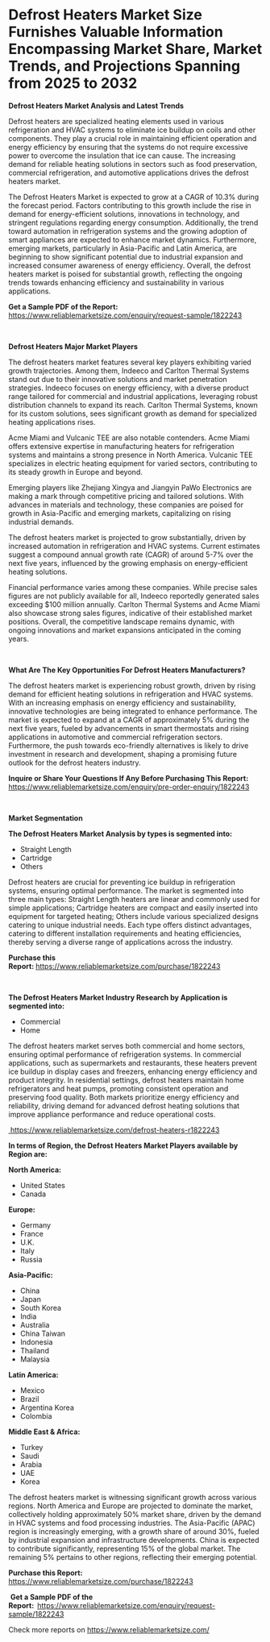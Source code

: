 <p><h1>Defrost Heaters Market Size Furnishes Valuable Information Encompassing Market Share, Market Trends, and Projections Spanning from 2025 to 2032</h1></p><p><strong>Defrost Heaters Market Analysis and Latest Trends</strong></p>
<p><p>Defrost heaters are specialized heating elements used in various refrigeration and HVAC systems to eliminate ice buildup on coils and other components. They play a crucial role in maintaining efficient operation and energy efficiency by ensuring that the systems do not require excessive power to overcome the insulation that ice can cause. The increasing demand for reliable heating solutions in sectors such as food preservation, commercial refrigeration, and automotive applications drives the defrost heaters market.</p><p>The Defrost Heaters Market is expected to grow at a CAGR of 10.3% during the forecast period. Factors contributing to this growth include the rise in demand for energy-efficient solutions, innovations in technology, and stringent regulations regarding energy consumption. Additionally, the trend toward automation in refrigeration systems and the growing adoption of smart appliances are expected to enhance market dynamics. Furthermore, emerging markets, particularly in Asia-Pacific and Latin America, are beginning to show significant potential due to industrial expansion and increased consumer awareness of energy efficiency. Overall, the defrost heaters market is poised for substantial growth, reflecting the ongoing trends towards enhancing efficiency and sustainability in various applications.</p></p>
<p><strong>Get a Sample PDF of the Report:&nbsp;</strong> <a href="https://www.reliablemarketsize.com/enquiry/request-sample/1822243?utm_campaign=2477&utm_medium=2&utm_source=Github&utm_content=ia&utm_term=18022025&utm_id=defrost-heaters">https://www.reliablemarketsize.com/enquiry/request-sample/1822243</a></p>
<p>&nbsp;</p>
<p><strong>Defrost Heaters Major Market Players</strong></p>
<p><p>The defrost heaters market features several key players exhibiting varied growth trajectories. Among them, Indeeco and Carlton Thermal Systems stand out due to their innovative solutions and market penetration strategies. Indeeco focuses on energy efficiency, with a diverse product range tailored for commercial and industrial applications, leveraging robust distribution channels to expand its reach. Carlton Thermal Systems, known for its custom solutions, sees significant growth as demand for specialized heating applications rises.</p><p>Acme Miami and Vulcanic TEE are also notable contenders. Acme Miami offers extensive expertise in manufacturing heaters for refrigeration systems and maintains a strong presence in North America. Vulcanic TEE specializes in electric heating equipment for varied sectors, contributing to its steady growth in Europe and beyond.</p><p>Emerging players like Zhejiang Xingya and Jiangyin PaWo Electronics are making a mark through competitive pricing and tailored solutions. With advances in materials and technology, these companies are poised for growth in Asia-Pacific and emerging markets, capitalizing on rising industrial demands.</p><p>The defrost heaters market is projected to grow substantially, driven by increased automation in refrigeration and HVAC systems. Current estimates suggest a compound annual growth rate (CAGR) of around 5-7% over the next five years, influenced by the growing emphasis on energy-efficient heating solutions.</p><p>Financial performance varies among these companies. While precise sales figures are not publicly available for all, Indeeco reportedly generated sales exceeding $100 million annually. Carlton Thermal Systems and Acme Miami also showcase strong sales figures, indicative of their established market positions. Overall, the competitive landscape remains dynamic, with ongoing innovations and market expansions anticipated in the coming years.</p></p>
<p>&nbsp;</p>
<p><strong>What Are The Key Opportunities For Defrost Heaters Manufacturers?</strong></p>
<p><p>The defrost heaters market is experiencing robust growth, driven by rising demand for efficient heating solutions in refrigeration and HVAC systems. With an increasing emphasis on energy efficiency and sustainability, innovative technologies are being integrated to enhance performance. The market is expected to expand at a CAGR of approximately 5% during the next five years, fueled by advancements in smart thermostats and rising applications in automotive and commercial refrigeration sectors. Furthermore, the push towards eco-friendly alternatives is likely to drive investment in research and development, shaping a promising future outlook for the defrost heaters industry.</p></p>
<p><strong>Inquire or Share Your Questions If Any Before Purchasing This Report:</strong> <a href="https://www.reliablemarketsize.com/enquiry/pre-order-enquiry/1822243?utm_campaign=2477&utm_medium=2&utm_source=Github&utm_content=ia&utm_term=18022025&utm_id=defrost-heaters">https://www.reliablemarketsize.com/enquiry/pre-order-enquiry/1822243</a></p>
<p>&nbsp;</p>
<p><strong>Market Segmentation</strong></p>
<p><strong>The Defrost Heaters Market Analysis by types is segmented into:</strong></p>
<p><ul><li>Straight Length</li><li>Cartridge</li><li>Others</li></ul></p>
<p><p>Defrost heaters are crucial for preventing ice buildup in refrigeration systems, ensuring optimal performance. The market is segmented into three main types: Straight Length heaters are linear and commonly used for simple applications; Cartridge heaters are compact and easily inserted into equipment for targeted heating; Others include various specialized designs catering to unique industrial needs. Each type offers distinct advantages, catering to different installation requirements and heating efficiencies, thereby serving a diverse range of applications across the industry.</p></p>
<p><strong>Purchase this Report:&nbsp;</strong><a href="https://www.reliablemarketsize.com/purchase/1822243?utm_campaign=2477&utm_medium=2&utm_source=Github&utm_content=ia&utm_term=18022025&utm_id=defrost-heaters">https://www.reliablemarketsize.com/purchase/1822243</a></p>
<p>&nbsp;</p>
<p><strong>The Defrost Heaters Market Industry Research by Application is segmented into:</strong></p>
<p><ul><li>Commercial</li><li>Home</li></ul></p>
<p><p>The defrost heaters market serves both commercial and home sectors, ensuring optimal performance of refrigeration systems. In commercial applications, such as supermarkets and restaurants, these heaters prevent ice buildup in display cases and freezers, enhancing energy efficiency and product integrity. In residential settings, defrost heaters maintain home refrigerators and heat pumps, promoting consistent operation and preserving food quality. Both markets prioritize energy efficiency and reliability, driving demand for advanced defrost heating solutions that improve appliance performance and reduce operational costs.</p></p>
<p><a href="https://www.reliablemarketsize.com/defrost-heaters-r1822243?utm_campaign=2477&utm_medium=2&utm_source=Github&utm_content=ia&utm_term=18022025&utm_id=defrost-heaters">&nbsp;https://www.reliablemarketsize.com/defrost-heaters-r1822243</a></p>
<p><strong>In terms of Region, the Defrost Heaters Market Players available by Region are:</strong></p>
<p>
    <p> <strong> North America: </strong>
        <ul>
            <li>United States</li>
            <li>Canada</li>
        </ul>
        </p> 
    <p> <strong> Europe: </strong>
        <ul>
            <li>Germany</li>
            <li>France</li>
            <li>U.K.</li>
            <li>Italy</li>
            <li>Russia</li>
        </ul>
        </p> 
    <p> <strong> Asia-Pacific: </strong>
        <ul>
            <li>China</li>
            <li>Japan</li>
            <li>South Korea</li>
            <li>India</li>
            <li>Australia</li>
            <li>China Taiwan</li>
            <li>Indonesia</li>
            <li>Thailand</li>
            <li>Malaysia</li>
        </ul>
        </p> 
    <p> <strong> Latin America: </strong>
        <ul>
            <li>Mexico</li>
            <li>Brazil</li>
            <li>Argentina Korea</li>
            <li>Colombia</li>
        </ul>
        </p> 
    <p> <strong> Middle East & Africa: </strong>
        <ul>
            <li>Turkey</li>
            <li>Saudi</li>
            <li>Arabia</li>
            <li>UAE</li>
            <li>Korea</li>
        </ul>
    </p>
    </p>
<p><p>The defrost heaters market is witnessing significant growth across various regions. North America and Europe are projected to dominate the market, collectively holding approximately 50% market share, driven by the demand in HVAC systems and food processing industries. The Asia-Pacific (APAC) region is increasingly emerging, with a growth share of around 30%, fueled by industrial expansion and infrastructure developments. China is expected to contribute significantly, representing 15% of the global market. The remaining 5% pertains to other regions, reflecting their emerging potential.</p></p>
<p><strong>Purchase this Report: </strong><a href="https://www.reliablemarketsize.com/purchase/1822243?utm_campaign=2477&utm_medium=2&utm_source=Github&utm_content=ia&utm_term=18022025&utm_id=defrost-heaters">https://www.reliablemarketsize.com/purchase/1822243</a></p>
<p>&nbsp;<strong>Get a Sample PDF of the Report:&nbsp;&nbsp;</strong><a href="https://www.reliablemarketsize.com/enquiry/request-sample/1822243?utm_campaign=2477&utm_medium=2&utm_source=Github&utm_content=ia&utm_term=18022025&utm_id=defrost-heaters">https://www.reliablemarketsize.com/enquiry/request-sample/1822243</a></p>
<p><strong></strong></p>
<p>Check more reports on <a href="https://www.reliablemarketsize.com/?utm_campaign=2477&utm_medium=2&utm_source=Github&utm_content=ia&utm_term=18022025&utm_id=defrost-heaters">https://www.reliablemarketsize.com/</a></p>